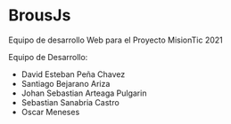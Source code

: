 # BrousJs
Equipo de desarrollo Web para el Proyecto MisionTic 2021

Equipo de Desarrollo:

- David Esteban Peña Chavez 
- Santiago Bejarano Ariza
- Johan Sebastian Arteaga Pulgarin 
- Sebastian Sanabria Castro
- Oscar Meneses
